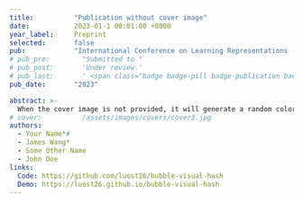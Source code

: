 ```yaml
---
title:          "Publication without cover image"
date:           2023-01-1 00:01:00 +0800
year_label:     Preprint
selected:       false
pub:            "International Conference on Learning Representations (ICLR)"
# pub_pre:        "Submitted to "
# pub_post:       'Under review.'
# pub_last:       ' <span class="badge badge-pill badge-publication badge-success">Spotlight</span>'
pub_date:       "2023"

abstract: >-
  When the cover image is not provided, it will generate a random colorful bubble images as the cover image using the <code>bubble_visual_hash.js</code> script.
# cover:          /assets/images/covers/cover3.jpg
authors:
  - Your Name*#
  - James Wang*
  - Some Other Name
  - John Doe
links:
  Code: https://github.com/luost26/bubble-visual-hash
  Demo: https://luost26.github.io/bubble-visual-hash
---
```

